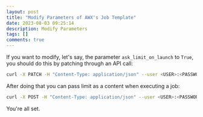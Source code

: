 ```yaml
---
layout: post
title: "Modify Parameters of AWX's Job Template"
date: 2023-08-03 09:25:14
description: Modify Parameters
tags: []
comments: true
---
```


If you want to modify, let's say, the parameter `ask_limit_on_launch` to `True`, you should do this by patching through an API call:

```bash
curl -X PATCH -H "Content-Type: application/json" --user <USER>:<PASSWORD> -k https://<AWX_URL>/api/v2/job_templates/<JOB_ID>/ -d '{"ask_limit_on_launch": "true"}' | jq .
```
After doing that you can pass limit as a content when executing a job:

```bash
curl -X POST -H "Content-Type: application/json" --user <USER>:<PASSWORD> -k https://<AWX_URL>/api/v2/job_templates/<JOB_ID>/launch/ -d '{"limit": "<HOST1>,<HOST2>"}' | jq .
```

You're all set.